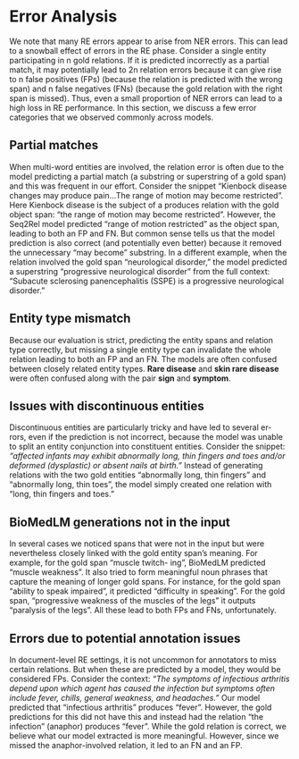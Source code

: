 # Error Analysis
We note that many RE errors appear to arise from NER errors. This can lead to a snowball effect
of errors in the RE phase. Consider a single entity participating in n gold relations. If it is predicted incorrectly as a
partial match, it may potentially lead to 2n relation errors because it can give rise to n false positives (FPs) (because
the relation is predicted with the wrong span) and n false negatives (FNs) (because the gold relation with the right span
is missed). Thus, even a small proportion of NER errors can lead to a high loss in RE performance. In this section, we
discuss a few error categories that we observed commonly across models.

## Partial matches

When multi-word entities are involved, the relation error is often due to the model predicting a
partial match (a substring or superstring of a gold span) and this was frequent in our effort. Consider the snippet
“Kienbock disease changes may produce pain...The range of motion may become restricted”. Here Kienbock
disease is the subject of a produces relation with the gold object span: “the range of motion may become
restricted”. However, the Seq2Rel model predicted “range of motion restricted” as the object span, leading to
both an FP and FN. But common sense tells us that the model prediction is also correct (and potentially even
better) because it removed the unnecessary “may become” substring. In a different example, when the relation
involved the gold span “neurological disorder,” the model predicted a superstring “progressive neurological disorder” 
from the full context: “Subacute sclerosing panencephalitis (SSPE) is a progressive neurological
disorder.”

## Entity type mismatch

Because our evaluation is strict, predicting the entity spans and relation type correctly,
but missing a single entity type can invalidate the whole relation leading to both an FP and an FN. The models
are often confused between closely related entity types. **Rare disease** and **skin rare disease** were often confused
along with the pair **sign** and **symptom**.

## Issues with discontinuous entities

Discontinuous entities are particularly tricky and have led to several er-
rors, even if the prediction is not incorrect, because the model was unable to split an entity conjunction into
constituent entities. Consider the snippet: *“affected infants may exhibit abnormally long, thin fingers and toes
and/or deformed (dysplastic) or absent nails at birth.”* Instead of generating relations with the two gold entities
“abnormally long, thin fingers” and “abnormally long, thin toes”, the model simply created one relation with
“long, thin fingers and toes.”

## BioMedLM generations not in the input

In several cases we noticed spans that were not in the input but were
nevertheless closely linked with the gold entity span’s meaning. For example, for the gold span “muscle twitch-
ing”, BioMedLM predicted “muscle weakness”. It also tried to form meaningful noun phrases that capture the
meaning of longer gold spans. For instance, for the gold span “ability to speak impaired”, it predicted “difficulty
in speaking”. For the gold span, “progressive weakness of the muscles of the legs” it outputs “paralysis of the
legs”. All these lead to both FPs and FNs, unfortunately.

## Errors due to potential annotation issues

In document-level RE settings, it is not uncommon for annotators
to miss certain relations. But when these are predicted by a model, they would be considered FPs. Consider the
context: *“The symptoms of infectious arthritis depend upon which agent has caused the infection but symptoms
often include fever, chills, general weakness, and headaches.”* Our model predicted that “infectious arthritis”
produces “fever”. However, the gold predictions for this did not have this and instead had the relation “the
infection” (anaphor) produces “fever”. While the gold relation is correct, we believe what our model extracted
is more meaningful. However, since we missed the anaphor-involved relation, it led to an FN and an FP.
